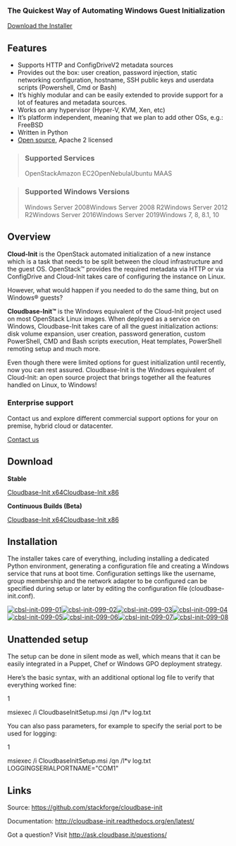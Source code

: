 ### The Quickest Way of Automating Windows Guest Initialization

[Download the Installer](https://cloudbase.it/cloudbase-init/#download)

Features
--------

* Supports HTTP and ConfigDriveV2 metadata sources
* Provides out the box: user creation, password injection, static networking configuration, hostname, SSH public keys and userdata scripts (Powershell, Cmd or Bash)
* It’s highly modular and can be easily extended to provide support for a lot of features and metadata sources.
* Works on any hypervisor (Hyper-V, KVM, Xen, etc)
* It’s platform independent, meaning that we plan to add other OSs, e.g.: FreeBSD
* Written in Python
* [Open source](https://github.com/stackforge/cloudbase-init), Apache 2 licensed

> ### Supported Services
> 
> OpenStackAmazon EC2OpenNebulaUbuntu MAAS

> ### Supported Windows Versions
> 
> Windows Server 2008Windows Server 2008 R2Windows Server 2012 R2Windows Server 2016Windows Server 2019Windows 7, 8, 8.1, 10

Overview
--------

**Cloud-Init** is the OpenStack automated initialization of a new instance which is a task that needs to be split between the cloud infrastructure and the guest OS. OpenStack™ provides the required metadata via HTTP or via ConfigDrive and Cloud-Init takes care of configuring the instance on Linux.

However, what would happen if you needed to do the same thing, but on Windows® guests?

**Cloudbase-Init™** is the Windows equivalent of the Cloud-Init project used on most OpenStack Linux images. When deployed as a service on Windows, Cloudbase-Init takes care of all the guest initialization actions: disk volume expansion, user creation, password generation, custom PowerShell, CMD and Bash scripts execution, Heat templates, PowerShell remoting setup and much more.

Even though there were limited options for guest initialization until recently, now you can rest assured. Cloudbase-Init is the Windows equivalent of Cloud-Init: an open source project that brings together all the features handled on Linux, to Windows!

### Enterprise support

Contact us and explore different commercial support options for your on premise, hybrid cloud or datacenter.

[Contact us](http://cloudbase.it/about/#contact)

Download
--------

**Stable**

[Cloudbase-Init x64](https://cloudbase.it/downloads/CloudbaseInitSetup_Stable_x64.msi)[Cloudbase-Init x86](https://cloudbase.it/downloads/CloudbaseInitSetup_Stable_x86.msi)

**Continuous Builds (Beta)**

[Cloudbase-Init x64](https://cloudbase.it/downloads/CloudbaseInitSetup_x64.msi)[Cloudbase-Init x86](https://cloudbase.it/downloads/CloudbaseInitSetup_x86.msi)

Installation
------------

The installer takes care of everything, including installing a dedicated Python environment, generating a configuration file and creating a Windows service that runs at boot time. Configuration settings like the username, group membership and the network adapter to be configured can be specified during setup or later by editing the configuration file (cloudbase-init.conf).

[![cbsl-init-099-01](https://cloudbase.it/wp-content/uploads/2015/07/cbsl-init-099-01-387x387.png)](https://cloudbase.it/cloudbase-init/cbsl-init-099-01/)[![cbsl-init-099-02](https://cloudbase.it/wp-content/uploads/2015/07/cbsl-init-099-02-300x300.png)](https://cloudbase.it/cloudbase-init/cbsl-init-099-02/)[![cbsl-init-099-03](https://cloudbase.it/wp-content/uploads/2015/07/cbsl-init-099-03-300x300.png)](https://cloudbase.it/cloudbase-init/cbsl-init-099-03/)[![cbsl-init-099-04](https://cloudbase.it/wp-content/uploads/2015/07/cbsl-init-099-04-300x300.png)](https://cloudbase.it/cloudbase-init/cbsl-init-099-04/)[![cbsl-init-099-05](https://cloudbase.it/wp-content/uploads/2015/07/cbsl-init-099-05-300x300.png)](https://cloudbase.it/cloudbase-init/cbsl-init-099-05/)[![cbsl-init-099-06](https://cloudbase.it/wp-content/uploads/2015/07/cbsl-init-099-06-300x300.png)](https://cloudbase.it/cloudbase-init/cbsl-init-099-06/)[![cbsl-init-099-07](https://cloudbase.it/wp-content/uploads/2015/07/cbsl-init-099-07-300x300.png)](https://cloudbase.it/cloudbase-init/cbsl-init-099-07/)[![cbsl-init-099-08](https://cloudbase.it/wp-content/uploads/2015/07/cbsl-init-099-08-300x300.png)](https://cloudbase.it/cloudbase-init/cbsl-init-099-08/)

Unattended setup
----------------

The setup can be done in silent mode as well, which means that it can be easily integrated in a Puppet, Chef or Windows GPO deployment strategy.

Here’s the basic syntax, with an additional optional log file to verify that everything worked fine:

1

msiexec /i CloudbaseInitSetup.msi /qn /l\*v log.txt

You can also pass parameters, for example to specify the serial port to be used for logging:

1

msiexec /i CloudbaseInitSetup.msi /qn /l\*v log.txt LOGGINGSERIALPORTNAME="COM1"

Links
-----

Source: <https://github.com/stackforge/cloudbase-init>

Documentation: <http://cloudbase-init.readthedocs.org/en/latest/>

Got a question? Visit <http://ask.cloudbase.it/questions/>